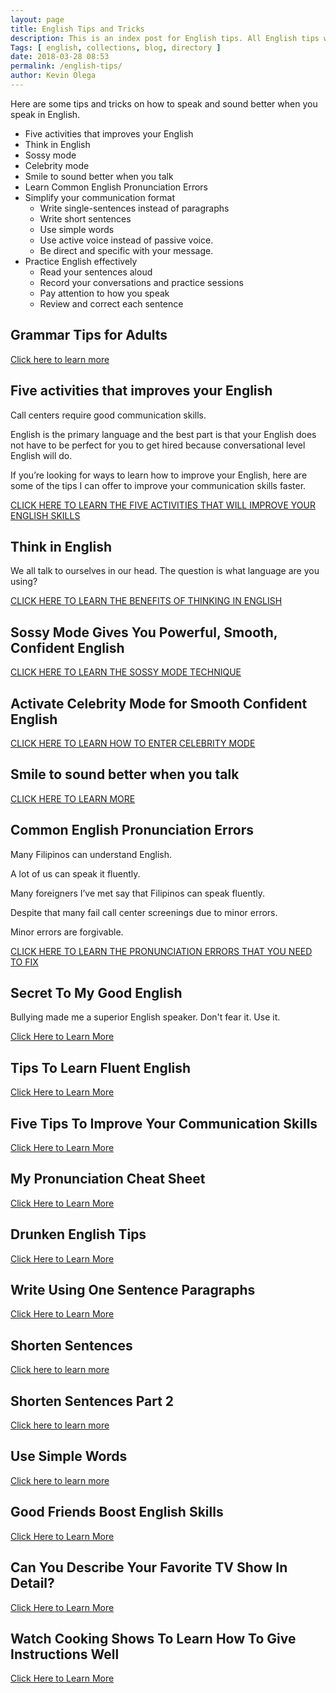 ```yaml
--- 
layout: page 
title: English Tips and Tricks
description: This is an index post for English tips. All English tips will be added here eventually.
Tags: [ english, collections, blog, directory ]
date: 2018-03-28 08:53
permalink: /english-tips/ 
author: Kevin Olega 
--- 
```

Here are some tips and tricks on how to speak and sound better when you speak in English.

- Five activities that improves your English
- Think in English
- Sossy mode
- Celebrity mode
- Smile to sound better when you talk
- Learn Common English Pronunciation Errors
- Simplify your communication format
	+ Write single-sentences instead of paragraphs
	+ Write short sentences
	+ Use simple words
	+ Use active voice instead of passive voice.
	+ Be direct and specific with your message.
- Practice English effectively
	+ Read your sentences aloud
	+ Record your conversations and practice sessions
	+ Pay attention to how you speak
	+ Review and correct each sentence


## Grammar Tips for Adults

[Click here to learn more](https://callcentertrainingtips.com/adult-grammar/)

## Five activities that improves your English

Call centers require good communication skills. 

English is the primary language and the best part is that your English does not have to be perfect for you to get hired because conversational level English will do.

If you’re looking for ways to learn how to improve your English, here are some of the tips I can offer to improve your communication skills faster.

[CLICK HERE TO LEARN THE FIVE ACTIVITIES THAT WILL IMPROVE YOUR ENGLISH SKILLS](https://callcentertrainingtips.com/activities-english/)

## Think in English

We all talk to ourselves in our head. The question is what language are you using? 

[CLICK HERE TO LEARN THE BENEFITS OF THINKING IN ENGLISH](https://callcentertrainingtips.com/think-english/)

## Sossy Mode Gives You Powerful, Smooth, Confident English

[CLICK HERE TO LEARN THE SOSSY MODE TECHNIQUE](https://callcentertrainingtips.com/sossy/)

## Activate Celebrity Mode for Smooth Confident English

[CLICK HERE TO LEARN HOW TO ENTER CELEBRITY MODE](https://callcentertrainingtips.com/celebrity/)

## Smile to sound better when you talk

[CLICK HERE TO LEARN MORE](https://callcentertrainingtips.com/smile-better/)

## Common English Pronunciation Errors

Many Filipinos can understand English. 

A lot of us can speak it fluently. 

Many foreigners I’ve met say that Filipinos can speak fluently. 

Despite that many fail call center screenings due to minor errors.

Minor errors are forgivable. 

[CLICK HERE TO LEARN THE PRONUNCIATION ERRORS THAT YOU NEED TO FIX](https://callcentertrainingtips.com/pronunciation-errors/)


## Secret To My Good English

Bullying made me a superior English speaker. Don't fear it. Use it.

[Click Here to Learn More](https://callcentertrainingtips.com/bully/)

## Tips To Learn Fluent English

[Click Here to Learn More](https://callcentertrainingtips.com/learn-fluent-english/)

## Five Tips To Improve Your Communication Skills

[Click Here to Learn More](https://callcentertrainingtips.com/five-communication-skills/)

## My Pronunciation Cheat Sheet

[Click Here to Learn More](https://callcentertrainingtips.com/cheat-sheet/)

## Drunken English Tips

[Click Here to Learn More](https://callcentertrainingtips.com/english-drinking-session/)

## Write Using One Sentence Paragraphs

[Click Here to Learn More](https://callcentertrainingtips.com/1sp/)

## Shorten Sentences

[Click here to learn more](https://callcentertrainingtips.com/ss/)

## Shorten Sentences Part 2

[Click here to learn more](https://callcentertrainingtips.com/ssse/)

## Use Simple Words

[Click here to learn more](https://callcentertrainingtips.com/sw)

## Good Friends Boost English Skills

[Click Here to Learn More](https://callcentertrainingtips.com/english-friends/)

## Can You Describe Your Favorite TV Show In Detail?

[Click Here to Learn More](https://callcentertrainingtips.com/tvshow/)

## Watch Cooking Shows To Learn How To Give Instructions Well

[Click Here to Learn More](https://callcentertrainingtips.com/cooking-shows/)

